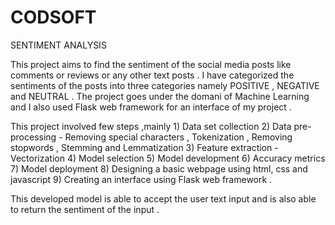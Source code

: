# CODSOFT
  SENTIMENT ANALYSIS

This project aims to find the sentiment of the social media posts like comments or reviews or any other text posts .
I have categorized the sentiments of the posts into three categories namely POSITIVE , NEGATIVE and NEUTRAL . 
The project goes under the domani of Machine Learning and I also used Flask web framework for an interface of my project .

This project involved few steps ,mainly 
    1) Data set collection
    2) Data pre-processing - Removing special characters , Tokenization , Removing stopwords , Stemming and Lemmatization
    3) Feature extraction - Vectorization 
    4) Model selection
    5) Model development
    6) Accuracy metrics
    7) Model deployment
    8) Designing a basic webpage using html, css and javascript
    9) Creating an interface using Flask web framework .

This developed model is able to accept the user text input and is also able to return the sentiment of the input .

